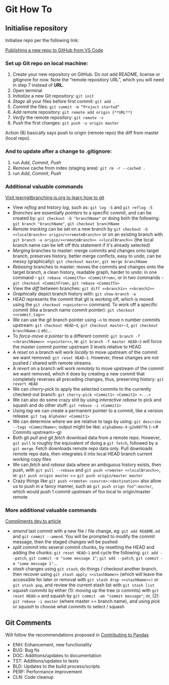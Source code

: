 # Git How To

## Initialise repository

Initialise repo per the following link:

[Publishing a new repo to GitHub from VS Code](https://losol.io/publishing-a-new-repository-to-github-from-vs-code/)

### Set up Git repo on local machine:

1. Create your new repository on GitHub. Do not add README, license or gitignore for now. Note the “remote repository URL”, which you will need in step 7 instead of **URL**.
2. Open terminal
3. *Initialize* a new Git repository: `git init`
4. *Stage* all your files before first commit: `git add .`
5. *Commit* the files: `git commit -m “Project started”`
6. *Add* remote repository: `git remote add origin {**URL**}`
7. *Verify* the remote repository: `git remote -v`
8. *Push* the first changes: `git push -u origin master`

Action (8) basically says push to origin (remote repo) the diff from master (local repo).

### And to update after a change to .gitignore:

1. run *Add*, *Commit*, *Push*
2. *Remove* cache from index (staging area): `git rm -r --cached .`
3. run *Add*, *Commit*, *Push*

### Additional valuable commands

[Visit learngitbranching.js.org to learn how to git](https://learngitbranching.js.org/)

* View *reflog* and history *log*, such as: `git log -5` and `git reflog -5`
* *Branches* are essentially *pointers* to a specific commit, and can be created by: `git checkout -b "branchName"` or doing both the following: `git branch "branchName"`, `git checkout branchName`
* *Remote tracking* can be set on a new branch by `git checkout -b <<localBranch>> origin/<<remoteBranch>>` or on an existing branch with `git branch -u origin/<<remoteBranch>> <<localBranch>>` (the local branch name can be left off this statement if it's already selected)
* *Merging* branches to master: merge commits and changes onto target branch, preserves history, better merge conflicts, easy to undo, can be messy (graphically): `git checkout master`, `git merge branchName`
* *Rebasing* branches to master: moves the commits and changes onto the target branch, a clean history, readable graph, harder to undo: in one command - `git rebase <CommitTo> <CommitFrom>`, or in two commands - `git checkout <CommitFrom>`, `git rebase <CommitTo>`
* View the *diff* between branches: `git diff <<branch1>> <<branch2>>`
* *Graphically* depict branch history with: `git show-branch -a`
* *HEAD* represents the commit that git is working off, which is moved using the `git checkout <<pointer>>` command.  To work off a specific commit (like a branch name commit pointer): `git checkout <<commit_tag>>`
* We can use the git branch pointer using `~n` to move n number commits upstream: `git checkout HEAD~4`, `git checkout master~3`, `git checkout branchName~1` etc...
* To *force-move a pointer* to a different commit: `git branch -f <<branchName>> <<pointer>>`, ie: `git branch -f master HEAD~3` will force the master commit pointer upstream 3 levels relative to HEAD
* A *reset* on a branch will work *locally* to move upstream of the commit we want removed: `git reset HEAD~1`.  However, these changes are not pushed / shared with remote streams.
* A *revert* on a branch will work *remotely* to move upstream of the commit we want removed, which it does by creating a new commit that completely reverses all preceding changes, thus, preserving history: `git revert HEAD`
* We can *cherry-pick* to apply the selected commits to the currently checked-out branch: `git cherry-pick <Commit1> <Commit2> <...>`
* We can also do some crazy shit by using *interactive rebase* to pick and squash and do other stuff: `git rebase -i <Commit1>`
* Using *tag* we can create a permanent pointer to a commit, like a version release: `git tag AlphaVer <Commit1>`
* We can determine where we are relative to tags by using: `git describe --tags <CommitName>`; output might be like: `alphaDemo-4-g2e087f6` (<tagName>-<# Commits upstream>-g<CurrentCommitHash>)
* Both git *pull* and git *fetch* download data from a remote repo.  However, `git pull` is roughly the equivalent of doing a `git fetch`, followed by a `git merge`.  Fetch downloads remote repo data only.  Pull downloads remote repo data, then integrates it into local HEAD branch current working copy files
* We can *fetch* and *rebase* data where an ambiguous history exists, then push, with `git pull --rebase` and `git push <remote> <<localBranch>>`, ie: `git push origin master` == `git push origin/master master`
* Crazy things like `git push <remote> <source>:<destination>` also allow us to push in a fancy manner, such as `git push orign foo^:master`, which would push 1 commit upstream of foo local to origin/master remote

### More additional valuable commands

[Compliments dev.to article](https://dev.to/jacobherrington/4-useful-patterns-in-git-19ac)

* *amend* last commit with a new file / file change, eg: `git add README.md` and `git commit --amend`.  You will be prompted to modify the commit message, then the staged changes will be pushed
* *split commit* into several commit chunks, by resetting the HEAD and adding the chunks: `git reset HEAD~1` and cycle the following: `git add --patch`, `git commit -m "some message 1"`; `git add --patch`, `git commit -m "some message 1"`...
* *stash* changes using `git stash`, do things / checkout another branch, then recover using `git stash apply <<stashName>>` (which will leave the accessible for later or removal with `git stash drop <<stashName>>)` or `git stash pop`, and review the current stash list with `git stash list`
* *squash commits* by either (1): moving up the tree (x commits) with `git reset HEAD~x` and squash by `git commit -am "commit message"`; or, (2): `git rebase -i master` (where master == branch name), and using *pick* or *squash* to choose what commits to select / squash

## Git Comments

Will follow the recommendations proposed in [Contributing to Pandas](https://pandas.pydata.org/pandas-docs/stable/development/contributing.html#committing-your-code)

* ENH: Enhancement, new functionality
* BUG: Bug fix
* DOC: Additions/updates to documentation
* TST: Additions/updates to tests
* BLD: Updates to the build process/scripts
* PERF: Performance improvement
* CLN: Code cleanup